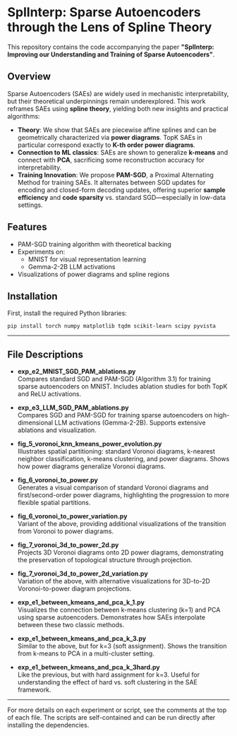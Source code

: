 # SplInterp: Sparse Autoencoders through the Lens of Spline Theory

This repository contains the code accompanying the paper **"SplInterp: Improving our Understanding and Training of Sparse Autoencoders"**.

## Overview

Sparse Autoencoders (SAEs) are widely used in mechanistic interpretability, but their theoretical underpinnings remain underexplored. This work reframes SAEs using **spline theory**, yielding both new insights and practical algorithms:

- **Theory**: We show that SAEs are piecewise affine splines and can be geometrically characterized via **power diagrams**. TopK SAEs in particular correspond exactly to **K-th order power diagrams**.
- **Connection to ML classics**: SAEs are shown to generalize **k-means** and connect with **PCA**, sacrificing some reconstruction accuracy for interpretability.
- **Training Innovation**: We propose **PAM-SGD**, a Proximal Alternating Method for training SAEs. It alternates between SGD updates for encoding and closed-form decoding updates, offering superior **sample efficiency** and **code sparsity** vs. standard SGD—especially in low-data settings.

## Features


- PAM-SGD training algorithm with theoretical backing
- Experiments on:
  - MNIST for visual representation learning
  - Gemma-2-2B LLM activations
- Visualizations of power diagrams and spline regions

## Installation

First, install the required Python libraries:

```
pip install torch numpy matplotlib tqdm scikit-learn scipy pyvista

```
---

## File Descriptions

- **exp_e2_MNIST_SGD_PAM_ablations.py**  
  Compares standard SGD and PAM-SGD (Algorithm 3.1) for training sparse autoencoders on MNIST. Includes ablation studies for both TopK and ReLU activations.

- **exp_e3_LLM_SGD_PAM_ablations.py**  
  Compares SGD and PAM-SGD for training sparse autoencoders on high-dimensional LLM activations (Gemma-2-2B). Supports extensive ablations and visualization.

- **fig_5_voronoi_knn_kmeans_power_evolution.py**  
  Illustrates spatial partitioning: standard Voronoi diagrams, k-nearest neighbor classification, k-means clustering, and power diagrams. Shows how power diagrams generalize Voronoi diagrams.

- **fig_6_voronoi_to_power.py**  
  Generates a visual comparison of standard Voronoi diagrams and first/second-order power diagrams, highlighting the progression to more flexible spatial partitions.

- **fig_6_voronoi_to_power_variation.py**  
  Variant of the above, providing additional visualizations of the transition from Voronoi to power diagrams.

- **fig_7_voronoi_3d_to_power_2d.py**  
  Projects 3D Voronoi diagrams onto 2D power diagrams, demonstrating the preservation of topological structure through projection.

- **fig_7_voronoi_3d_to_power_2d_variation.py**  
  Variation of the above, with alternative visualizations for 3D-to-2D Voronoi-to-power diagram projections.

- **exp_e1_between_kmeans_and_pca_k_1.py**  
  Visualizes the connection between k-means clustering (k=1) and PCA using sparse autoencoders. Demonstrates how SAEs interpolate between these two classic methods.

- **exp_e1_between_kmeans_and_pca_k_3.py**  
  Similar to the above, but for k=3 (soft assignment). Shows the transition from k-means to PCA in a multi-cluster setting.

- **exp_e1_between_kmeans_and_pca_k_3hard.py**  
  Like the previous, but with hard assignment for k=3. Useful for understanding the effect of hard vs. soft clustering in the SAE framework.

---

For more details on each experiment or script, see the comments at the top of each file. The scripts are self-contained and can be run directly after installing the dependencies.
